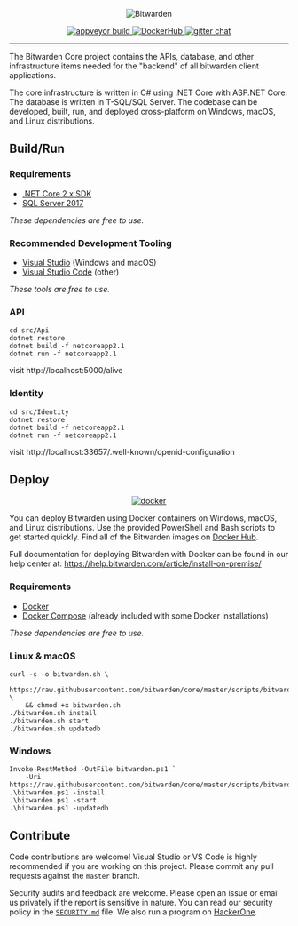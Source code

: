 <p align="center">
  <img src="https://github.com/bitwarden/brand/blob/master/screenshots/apps-combo-logo.png" alt="Bitwarden" />
</p>
<p align="center">
  <a href="https://ci.appveyor.com/project/bitwarden/core/branch/master" target="_blank">
    <img src="https://ci.appveyor.com/api/projects/status/github/bitwarden/core?branch=master&svg=true" alt="appveyor build" />
  </a>
  <a href="https://hub.docker.com/u/bitwarden/" target="_blank">
    <img src="https://img.shields.io/docker/pulls/bitwarden/api.svg" alt="DockerHub" />
  </a>
  <a href="https://gitter.im/bitwarden/Lobby" target="_blank">
    <img src="https://badges.gitter.im/bitwarden/Lobby.svg" alt="gitter chat" />
  </a>
</p>

-------------------

The Bitwarden Core project contains the APIs, database, and other infrastructure items needed for the "backend" of all bitwarden client applications.

The core infrastructure is written in C# using .NET Core with ASP.NET Core. The database is written in T-SQL/SQL Server. The codebase can be developed, built, run, and deployed cross-platform on Windows, macOS, and Linux distributions.

## Build/Run

### Requirements

- [.NET Core 2.x SDK](https://www.microsoft.com/net/download/core)
- [SQL Server 2017](https://docs.microsoft.com/en-us/sql/index)

*These dependencies are free to use.*

### Recommended Development Tooling

- [Visual Studio](https://www.visualstudio.com/vs/) (Windows and macOS)
- [Visual Studio Code](https://code.visualstudio.com/) (other)

*These tools are free to use.*

### API

```
cd src/Api
dotnet restore
dotnet build -f netcoreapp2.1
dotnet run -f netcoreapp2.1
```

visit http://localhost:5000/alive

### Identity

```
cd src/Identity
dotnet restore
dotnet build -f netcoreapp2.1
dotnet run -f netcoreapp2.1
```

visit http://localhost:33657/.well-known/openid-configuration

## Deploy

<p align="center">
  <a href="https://hub.docker.com/u/bitwarden/" target="_blank">
    <img src="https://i.imgur.com/SZc8JnH.png" alt="docker" />
  </a>
</p>

You can deploy Bitwarden using Docker containers on Windows, macOS, and Linux distributions. Use the provided PowerShell and Bash scripts to get started quickly. Find all of the Bitwarden images on [Docker Hub](https://hub.docker.com/u/bitwarden/).

Full documentation for deploying Bitwarden with Docker can be found in our help center at: https://help.bitwarden.com/article/install-on-premise/

### Requirements

- [Docker](https://www.docker.com/community-edition#/download)
- [Docker Compose](https://docs.docker.com/compose/install/) (already included with some Docker installations)

*These dependencies are free to use.*

### Linux & macOS

```
curl -s -o bitwarden.sh \
    https://raw.githubusercontent.com/bitwarden/core/master/scripts/bitwarden.sh \
    && chmod +x bitwarden.sh
./bitwarden.sh install
./bitwarden.sh start
./bitwarden.sh updatedb
```

### Windows

```
Invoke-RestMethod -OutFile bitwarden.ps1 `
    -Uri https://raw.githubusercontent.com/bitwarden/core/master/scripts/bitwarden.ps1
.\bitwarden.ps1 -install
.\bitwarden.ps1 -start
.\bitwarden.ps1 -updatedb
```

## Contribute

Code contributions are welcome! Visual Studio or VS Code is highly recommended if you are working on this project. Please commit any pull requests against the `master` branch.

Security audits and feedback are welcome. Please open an issue or email us privately if the report is sensitive in nature. You can read our security policy in the [`SECURITY.md`](SECURITY.md) file. We also run a program on [HackerOne](https://hackerone.com/bitwarden).
